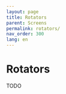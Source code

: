 ```yaml
---
layout: page
title: Rotators
parent: Screens
permalink: rotators/
nav_order: 300
lang: en
---
```


# Rotators

TODO
